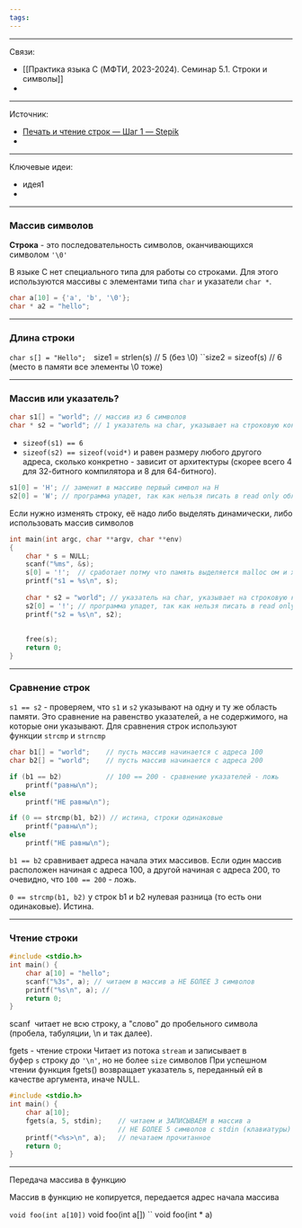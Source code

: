 ```yaml
---
tags:
---
```

---

Связи:
- [[Практика языка C (МФТИ, 2023-2024). Семинар 5.1. Строки и символы]]
- 

---

Источник:
- [Печать и чтение строк — Шаг 1 — Stepik](https://stepik.org/lesson/275992/step/1?unit=257133)
- 

---

Ключевые идеи:
 - идея1
 - 

---
### Массив символов

**Строка** - это последовательность символов, оканчивающихся символом `'\0'`

В языке С нет специального типа для работы со строками. Для этого используются массивы с элементами типа `char` и указатели `char *`.

```c
char a[10] = {'a', 'b', '\0'};
char * a2 = "hello";
```

---

### Длина строки

``char s[] = "Hello"; 
``size1 = strlen(s)  // 5 (без \0) 
``size2 = sizeof(s)  // 6 (место в памяти все элементы \0 тоже)

---

### Массив или указатель?

```c
char s1[] = "world"; // массив из 6 символов 
char * s2 = "world"; // 1 указатель на char, указывает на строковую константу "world"
```

- `sizeof(s1) == 6`
- `sizeof(s2) == sizeof(void*)` и равен размеру любого другого адреса, сколько конкретно - зависит от архитектуры (скорее всего 4 для 32-битного компилятора и 8 для 64-битного).

```c
s1[0] = 'H'; // заменит в массиве первый символ на H 
s2[0] = 'W'; // программа упадет, так как нельзя писать в read only область памяти
```

Если нужно изменять строку, её надо либо выделять динамически, либо использовать массив символов

```c
int main(int argc, char **argv, char **env)
{
	char * s = NULL;
	scanf("%ms", &s);
	s[0] = '!';  // сработает потму что память выделяется malloc ом и хранится в heap (куче) - Динамическая память (heap)
	printf("s1 = %s\n", s);
	
	char * s2 = "world"; // указатель на char, указывает на строковую константу "world"
    s2[0] = '!'; // программа упадет, так как нельзя писать в read only область памяти
	printf("s2 = %s\n", s2);
	
	
	free(s);
	return 0;
}
```

---

### Сравнение строк

`s1 == s2` - проверяем, что `s1` и `s2` указывают на одну и ту же область памяти. Это сравнение на равенство указателей, а не содержимого, на которые они указывают. Для сравнения строк используют функции `strcmp` и `strncmp`


```cpp
char b1[] = "world";    // пусть массив начинается с адреса 100
char b2[] = "world";    // пусть массив начинается с адреса 200

if (b1 == b2)           // 100 == 200 - сравнение указателей - ложь
    printf("равны\n");
else
    printf("НЕ равны\n");

if (0 == strcmp(b1, b2)) // истина, строки одинаковые
    printf("равны\n");
else
    printf("НЕ равны\n");
```

`b1 == b2` сравнивает адреса начала этих массивов. Если один массив расположен начиная с адреса 100, а другой начиная с адреса 200, то очевидно, что `100 == 200` - ложь.

`0 == strcmp(b1, b2)` у строк b1 и b2 нулевая разница (то есть они одинаковые). Истина.

---

### Чтение строки

```c
#include <stdio.h> 
int main() { 
	char a[10] = "hello"; 
	scanf("%3s", a); // читаем в массив а НЕ БОЛЕЕ 3 символов 
	printf("%s\n", a); //
	return 0; 
}
```

scanf  читает не всю строку, а "слово" до пробельного символа (пробела, табуляции, \n и так далее).

fgets - чтение строки
Читает из потока `stream` и записывает в буфер `s` строку до `'\n'`, но не более `size` символов
При успешном чтении функция fgets() возвращает указатель s, переданный ей в качестве аргумента, иначе NULL.

```c
#include <stdio.h>
int main() {
    char a[10];
    fgets(a, 5, stdin);    // читаем и ЗАПИСЫВАЕМ в массив а
                           // НЕ БОЛЕЕ 5 символов с stdin (клавиатуры)
    printf("<%s>\n", a);   // печатаем прочитанное
    return 0;
}
```



---

Передача массива  в функцию

Массив в функцию не копируется, передается адрес начала массива

`` void foo(int a[10])
`` void foo(int a[])
`` void foo(int * a)

